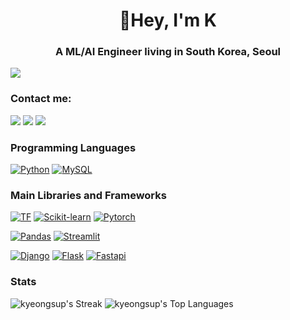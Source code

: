 <h1 align="center">👋Hey, I'm K</h1>
<h3 align="center">A ML/AI Engineer living in South Korea, Seoul</h3>


[![](https://img.shields.io/badge/개발자_포트폴리오-61A234?style=for-the-badge&logo=codementor&logoColor=white)](https://kyeongsupchoi.github.io)

### Contact me: 

[![](https://img.shields.io/badge/LinkedIn-0077B5?style=for-the-badge&logo=linkedin&logoColor=white)](https://www.linkedin.com/in/kyeongsup-choi/)
[![](https://img.shields.io/badge/Blog-800000?style=for-the-badge&logo=blogger&logoColor=white)](https://kyeongsupchoi.github.io)
[![](https://img.shields.io/badge/Kaggle-20BEFF?style=for-the-badge&logo=Kaggle&logoColor=white)](https://www.kaggle.com/kyeongsupchoi)

### Programming Languages

[![Python](https://img.shields.io/badge/-Python-306998?logo=python&logoColor=white&style=for-the-badge)](#)
[![MySQL](https://img.shields.io/badge/MySQL-00758F?style=for-the-badge&logo=mysql&logoColor=white)](#)

### Main Libraries and Frameworks
[![TF](https://img.shields.io/badge/TensorFlow-FFA800?style=for-the-badge&logo=tensorflow&logoColor=white)](#)
[![Scikit-learn](https://img.shields.io/badge/scikit−learn-29ABE2.svg?&style=for-the-badge&logo=scikitlearn&logoColor=white)](#)
[![Pytorch](https://img.shields.io/badge/Pytorch-DB3C18?style=for-the-badge&logo=pytorch&logoColor=white)](#)

[![Pandas](https://img.shields.io/badge/pandas-23026E38?&style=for-the-badge&logo=pandas&logoColor=white)](#)
[![Streamlit](https://img.shields.io/badge/streamlit-f63366.svg?&style=for-the-badge&logo=streamlit&logoColor=white)](#)

[![Django](https://img.shields.io/badge/Django-092E20?style=for-the-badge&logo=django&logoColor=white)](#)
[![Flask](https://img.shields.io/badge/Flask-734f96?style=for-the-badge&logo=flask&logoColor=white)](#) 
[![Fastapi](https://img.shields.io/badge/fastapi-05998b.svg?&style=for-the-badge&logo=fastapi&logoColor=white)](#)   



### Stats
![kyeongsup's Streak](https://github-readme-streak-stats.herokuapp.com/?user=kyeongsupchoi&theme=tokyonight&hide_border=false)
![kyeongsup's Top Languages](https://github-readme-stats.vercel.app/api/top-langs/?username=kyeongsupchoi&theme=tokyonight&show_icons=true&hide_border=false&layout=compact)

